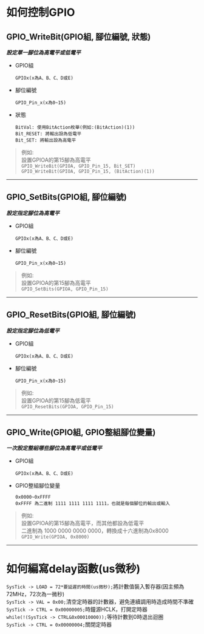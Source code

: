 # 如何控制GPIO

## GPIO_WriteBit(GPIO組, 腳位編號, 狀態)

***設定單一腳位為高電平或低電平***

* GPIO組
  
      GPIOx(x為A、B、C、D或E)
  
* 腳位編號

      GPIO_Pin_x(x為0~15)

* 狀態

      BitVal: 使用BitAction枚舉(例如:(BitAction)(1))
      Bit_RESET: 將輸出設為低電平
      Bit_SET: 將輸出設為高電平

> 例如:<br>
> 設置GPIOA的第15腳為高電平<br>
> `GPIO_WriteBit(GPIOA, GPIO_Pin_15, Bit_SET)`<br>
> `GPIO_WriteBit(GPIOA, GPIO_Pin_15, (BitAction)(1))`

-------------

## GPIO_SetBits(GPIO組, 腳位編號)

***設定指定腳位為高電平***

* GPIO組
  
      GPIOx(x為A、B、C、D或E)
  
* 腳位編號

      GPIO_Pin_x(x為0~15)

> 例如:<br>
> 設置GPIOA的第15腳為高電平<br>
> `GPIO_SetBits(GPIOA, GPIO_Pin_15)`

------------

## GPIO_ResetBits(GPIO組, 腳位編號)

***設定指定腳位為低電平***

* GPIO組
  
      GPIOx(x為A、B、C、D或E)
  
* 腳位編號

      GPIO_Pin_x(x為0~15)

> 例如:<br>
> 設置GPIOA的第15腳為低電平<br>
> `GPIO_ResetBits(GPIOA, GPIO_Pin_15)`

-----------

## GPIO_Write(GPIO組, GPIO整組腳位變量)

***一次設定整組哪些腳位為高電平或低電平***

* GPIO組
  
      GPIOx(x為A、B、C、D或E)
  
* GPIO整組腳位變量

      0x0000~0xFFFF
      0xFFFF 為二進制 1111 1111 1111 1111，也就是每個腳位的輸出或輸入


> 例如:<br>
> 設置GPIOA的第15腳為高電平，而其他都設為低電平<br>
> 二進制為 1000 0000 0000 0000，轉換成十六進制為0x8000
> `GPIO_Write(GPIOA, 0x8000)`

------------------

# 如何編寫delay函數(us微秒)

`SysTick -> LOAD = 72*要延遲的時間(us微秒);`將計數值裝入暫存器(因主頻為72MHz，72次為一微秒)<br>
`SysTick -> VAL = 0x00;`清空定時器的計數器，避免連續調用時造成時間不準確<br>
`SysTick -> CTRL = 0x00000005;`時鐘源HCLK，打開定時器<br>
`while(!(SysTick -> CTRL&0x00010000));`等待計數到0時退出迴圈<br>
`SysTick -> CTRL = 0x00000004;`關閉定時器<br>






  
